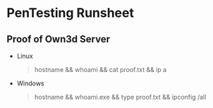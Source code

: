 # PenTesting Runsheet




## Proof of Own3d Server
* Linux 
  > hostname && whoami && cat proof.txt && ip a 
* Windows 
  > hostname && whoami.exe && type proof.txt && ipconfig /all
